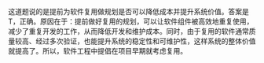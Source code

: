 这道题说的是提前为软件复用做规划是否可以降低成本并提升系统价值。答案是T，正确。原因在于：提前做好复用的规划，可以让软件组件被高效地重复使用，减少了重复开发的工作，从而降低开发和维护成本。同时，由于复用的软件通常质量较高、经过多次验证，也能提升系统的稳定性和可维护性，这样系统的整体价值就提高了。所以，软件工程中提倡在项目早期就考虑复用。